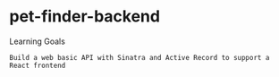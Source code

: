 # pet-finder-backend

Learning Goals

    Build a web basic API with Sinatra and Active Record to support a React frontend

